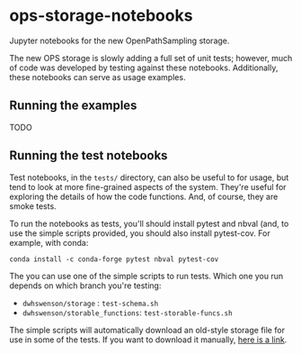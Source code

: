 # ops-storage-notebooks

Jupyter notebooks for the new OpenPathSampling storage.

The new OPS storage is slowly adding a full set of unit tests; however, much of
code was developed by testing against these notebooks. Additionally, these
notebooks can serve as usage examples.

## Running the examples

TODO

## Running the test notebooks

Test notebooks, in the `tests/` directory, can also be useful to for usage, but
tend to look at more fine-grained aspects of the system. They're useful for
exploring the details of how the code functions. And, of course, they are smoke tests.

To run the notebooks as tests, you'll should install pytest and nbval (and, to
use the simple scripts provided, you should also install pytest-cov. For
example, with conda:

```
conda install -c conda-forge pytest nbval pytest-cov
```

The you can use one of the simple scripts to run tests. Which one you run
depends on which branch you're testing:

* `dwhswenson/storage` : `test-schema.sh`
* `dwhswenson/storable_functions`: `test-storable-funcs.sh`

The simple scripts will automatically download an old-style storage file for
use in some of the tests. If you want to download it manually, [here is a
link](http://www.dropbox.com/s/1ulzssv5p4lr61f/toy_mstis_1k_OPS1_py36.nc).
